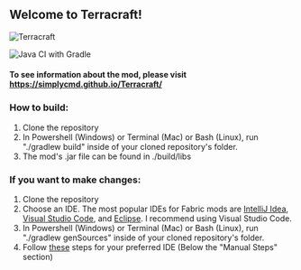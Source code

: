 
## Welcome to Terracraft!
![Terracraft](https://github.com/SimplyCmd/Terracraft/blob/master/terracraft_logo.png?raw=true)

![Java CI with Gradle](https://github.com/SimplyCmd/Terracraft/workflows/Java%20CI%20with%20Gradle/badge.svg)
#### To see information about the mod, please visit https://simplycmd.github.io/Terracraft/

### How to build:
  1. Clone the repository
  3. In Powershell (Windows) or Terminal (Mac) or Bash (Linux), run "./gradlew build" inside of your cloned repository's folder.
  4. The mod's .jar file can be found in ./build/libs

### If you want to make changes:
  1. Clone the repository
  2. Choose an IDE. The most popular IDEs for Fabric mods are [IntelliJ Idea](https://www.jetbrains.com/idea/), [Visual Studio Code](https://code.visualstudio.com/), and [Eclipse](https://www.eclipse.org/eclipseide/). I recommend using Visual Studio Code.
  3. In Powershell (Windows) or Terminal (Mac) or Bash (Linux), run "./gradlew genSources" inside of your cloned repository's folder.
  4. Follow [these](https://fabricmc.net/wiki/tutorial:setup) steps for your preferred IDE (Below the "Manual Steps" section)
